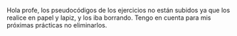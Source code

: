 Hola profe, los pseudocódigos de los ejercicios no están subidos ya que los realice en papel y lapiz, y los iba borrando. Tengo en cuenta para mis próximas prácticas no eliminarlos. 
